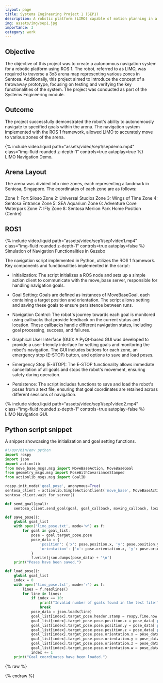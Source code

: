 ```yaml
---
layout: page
title: Systems Engineering Project 1 (SEP1)
description: A robotic platform (LIMO) capable of motion planning in a mapped area.
img: assets/img/sep1.jpg
importance: 3
category: work
---
```


<!-- Describe the objective of SEP1 -->
## Objective
The objective of this project was to create a autonomous navigation system for a robotic platform using ROS 1. The robot, referred to as LIMO, was required to traverse a 3x3 arena map representing various zones in Sentosa. Additionally, this project aimed to introduce the concept of a throwaway prototype, focusing on testing and verifying the key functionalities of the system. The project was conducted as part of the Systems Engineering module.

## Outcome
The project successfully demonstrated the robot's ability to autonomously navigate to specified goals within the arena. The navigation system implemented with the ROS 1 framework, allowed LIMO to accurately move to various zones of the arena.

<div class="videorow">
    <div class="col-sm mt-3 mt-md-0">
        {% include video.liquid path="assets/video/sep1/sepdemo.mp4" class="img-fluid rounded z-depth-1" controls=true autoplay=true %}
    </div>
</div>
<div class="caption">
    LIMO Navigation Demo.
</div>

## Arena Layout
The arena was divided into nine zones, each representing a landmark in Sentosa, Singapore. The coordinates of each zone are as follows:

Zone 1: Fort Siloso
Zone 2: Universal Studios
Zone 3: Wings of Time
Zone 4: Sentosa Entrance
Zone 5: SEA Aquarium
Zone 6: Adventure Cove Waterpark
Zone 7: IFly 
Zone 8: Sentosa Merlion Park
Home Position (Centre)

## ROS1

<div class="videorow">
    <div class="col-sm mt-3 mt-md-0">
        {% include video.liquid path="assets/video/sep1/sep1video1.mp4" class="img-fluid rounded z-depth-1" controls=true autoplay=false %}
    </div>
</div>
<div class="caption">
    Simulation of Navigation Functionalities in Gazebo
</div>

The navigation script implemented in Python, utilizes the ROS 1 framework. 
Key components and functionalities implemented in the script:

- Initialization: The script initializes a ROS node and sets up a simple action client to communicate with the move_base server, responsible for handling navigation goals.

- Goal Setting: Goals are defined as instances of MoveBaseGoal, each containing a target position and orientation. The script allows setting and saving these goals to ensure persistence between runs.

- Navigation Control: The robot's journey towards each goal is monitored using callbacks that provide feedback on the current status and location. These callbacks handle different navigation states, including goal processing, success, and failures.

- Graphical User Interface (GUI): A PyQt-based GUI was developed to provide a user-friendly interface for setting goals and monitoring the robot's navigation. The GUI includes buttons for each zone, an emergency stop (E-STOP) button, and options to save and load poses.

- Emergency Stop (E-STOP): The E-STOP functionality allows immediate cancellation of all goals and stops the robot's movement, ensuring safety during operation.

- Persistence: The script includes functions to save and load the robot's poses from a text file, ensuring that goal coordinates are retained across different sessions of navigation.

<div class="videorow">
    <div class="col-sm mt-3 mt-md-0">
        {% include video.liquid path="assets/video/sep1/sep1video2.mp4" class="img-fluid rounded z-depth-1" controls=true autoplay=false %}
    </div>
</div>
<div class="caption">
    LIMO Navigation GUI.
</div>

## Python script snippet

A snippet showcasing the initialization and goal setting functions.

``` python
#!/usr/bin/env python
import rospy
import json
import actionlib
from move_base_msgs.msg import MoveBaseAction, MoveBaseGoal
from geometry_msgs.msg import PoseWithCovarianceStamped
from actionlib_msgs.msg import GoalID

rospy.init_node('goal_pose', anonymous=True)
sentosa_client = actionlib.SimpleActionClient('move_base', MoveBaseAction)
sentosa_client.wait_for_server()

def send_goal(goal):
    sentosa_client.send_goal(goal, goal_callback, moving_callback, location_callback)

def save_pose():
    global goal_list
    with open('limo_pose.txt', mode='w') as f:
        for goal in goal_list:
            pose = goal.target_pose.pose
            pose_data = {
                'position': {'x': pose.position.x, 'y': pose.position.y, 'z': pose.position.z},
                'orientation': {'x': pose.orientation.x, 'y': pose.orientation.y, 'z': pose.orientation.z, 'w': pose.orientation.w}
            }
            f.write(json.dumps(pose_data) + '\n')
    print("Poses have been saved.")

def load_pose():
    global goal_list
    index = 0
    with open('limo_pose.txt', mode='r') as f:
        lines = f.readlines()
        for line in lines:
            if index == 10:
                print("Invalid number of goals found in the text file!")
                break
            pose_data = json.loads(line)
            goal_list[index].target_pose.header.stamp = rospy.Time.now()
            goal_list[index].target_pose.pose.position.x = pose_data['position']['x']
            goal_list[index].target_pose.pose.position.y = pose_data['position']['y']
            goal_list[index].target_pose.pose.position.z = pose_data['position']['z']
            goal_list[index].target_pose.pose.orientation.x = pose_data['orientation']['x']
            goal_list[index].target_pose.pose.orientation.y = pose_data['orientation']['y']
            goal_list[index].target_pose.pose.orientation.z = pose_data['orientation']['z']
            goal_list[index].target_pose.pose.orientation.w = pose_data['orientation']['w']
            index += 1
    print("Goal coordinates have been loaded.")

```

{% raw %}

{% endraw %}
